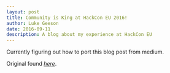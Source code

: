 ```yaml
---
layout: post
title: Community is King at HackCon EU 2016!
author: Luke Geeson
date: 2016-09-11
description: A blog about my experience at HackCon EU
---
```


Currently figuring out how to port this blog post from medium. 

Original found [_here_](https://stories.mlh.io/community-is-king-at-hackcon-eu-2016-788c7dce0a7).
